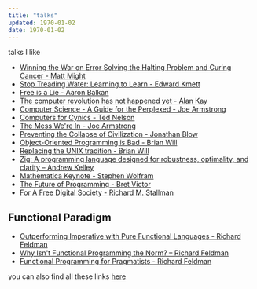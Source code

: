 ```yaml
---
title: "talks"
updated: 1970-01-02
date: 1970-01-02
---
```


talks I like

- [Winning the War on Error Solving the Halting Problem and Curing Cancer - Matt Might](https://www.youtube.com/watch?v=MdmQUlD7P40)
- [Stop Treading Water: Learning to Learn - Edward Kmett](https://www.youtube.com/watch?v=j0XmixCsWjs)
- [Free is a Lie - Aaron Balkan](https://www.youtube.com/watch?v=ldhHkVjLe7A)
- [The computer revolution has not happened yet - Alan Kay](https://www.youtube.com/watch?v=oKg1hTOQXoY)
- [Computer Science - A Guide for the Perplexed - Joe Armstrong](https://www.youtube.com/watch?v=rmueBVrLKcY)
- [Computers for Cynics - Ted Nelson](https://www.youtube.com/watch?v=hZ3gmh-d9oI)
- [The Mess We're In - Joe Armstrong](https://www.youtube.com/watch?v=lKXe3HUG2l4)
- [Preventing the Collapse of Civilization - Jonathan Blow](https://www.youtube.com/watch?v=pW-SOdj4Kkk)
- [Object-Oriented Programming is Bad - Brian Will](https://www.youtube.com/watch?v=QM1iUe6IofM)
- [Replacing the UNIX tradition - Brian Will](https://www.youtube.com/watch?v=L9v4Mg8wi4U)
- [Zig: A programming language designed for robustness, optimality, and clarity – Andrew Kelley](https://www.youtube.com/watch?v=Z4oYSByyRak)
- [Mathematica Keynote - Stephen Wolfram](https://www.youtube.com/watch?v=FzbWAiu50MU)
- [The Future of Programming - Bret Victor](https://www.youtube.com/watch?v=8pTEmbeENF4)
- [For A Free Digital Society - Richard M. Stallman](https://www.youtube.com/watch?v=7ZSPf7YnGfE)

## Functional Paradigm

- [Outperforming Imperative with Pure Functional Languages - Richard Feldman](https://www.youtube.com/watch?v=vzfy4EKwG_Y)
- [Why Isn't Functional Programming the Norm? – Richard Feldman](https://www.youtube.com/watch?v=QyJZzq0v7Z4)
- [Functional Programming for Pragmatists - Richard Feldman](https://www.youtube.com/watch?v=3n17wHe5wEw)

you can also find all these links [here](/plaintext/talks.txt)
